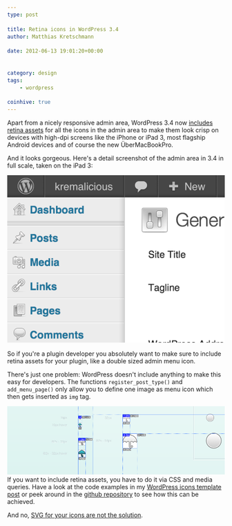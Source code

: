 ```yaml
---
type: post

title: Retina icons in WordPress 3.4
author: Matthias Kretschmann

date: 2012-06-13 19:01:20+00:00


category: design
tags:
    - wordpress

coinhive: true
---
```


Apart from a nicely responsive admin area, WordPress 3.4 now [includes retina assets](http://core.trac.wordpress.org/ticket/20293) for all the icons in the admin area to make them look crisp on devices with high-dpi screens like the iPhone or iPad 3, most flagship Android devices and of course the new ÜberMacBookPro.

And it looks gorgeous. Here's a detail screenshot of the admin area in 3.4 in full scale, taken on the iPad 3:

![](../media/wp34_retina_icons.png)

So if you're a plugin developer you absolutely want to make sure to include retina assets for your plugin, like a double sized admin menu icon.

There's just one problem: WordPress doesn't include anything to make this easy for developers. The functions `register_post_type()` and `add_menu_page()` only allow you to define one image as menu icon which then gets inserted as `img` tag.

[![](../media/kremalicious-Teaser-WP-Icon-Template.png)](/wp-icons-template/)If you want to include retina assets, you have to do it via CSS and media queries. Have a look at the code examples in my [WordPress icons template post](/wp-icons-template/) or peek around in the [github repository](https://github.com/kremalicious/wp-icons-template) to see how this can be achieved.

And no, [SVG for your icons are not the solution](http://www.pushing-pixels.org/2011/11/04/about-those-vector-icons.html).
